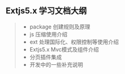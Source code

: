 ## Extjs5.x 学习文档大纲
>* package 创建规则及原理
>* js 压缩使用介绍
>* ext 处理国际化、权限控制等使用介绍
>* Extjs5.x Mvc模式及组件介绍
>* 分页插件集成
>* 开发中的一些补充说明

